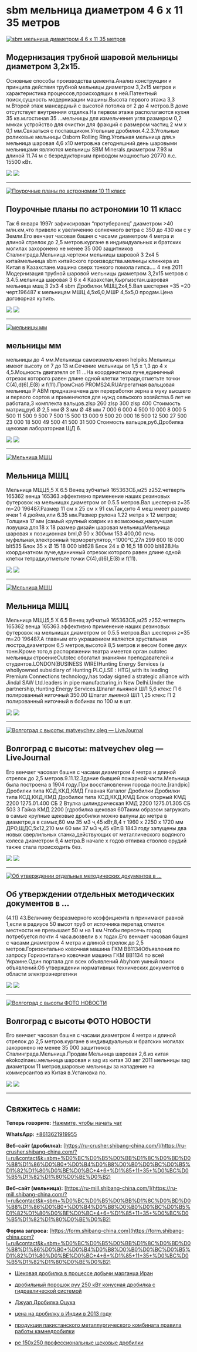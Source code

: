# sbm мельница диаметром 4 6 х 11 35 метров

<a href="https://swt.shibang-china.com/?l=ru&img&k=sbm+%D0%BC%D0%B5%D0%BB%D1%8C%D0%BD%D0%B8%D1%86%D0%B0+%D0%B4%D0%B8%D0%B0%D0%BC%D0%B5%D1%82%D1%80%D0%BE%D0%BC+4+6+%D1%85+11+35+%D0%BC%D0%B5%D1%82%D1%80%D0%BE%D0%B2" target="_blank">![sbm мельница диаметром 4 6 х 11 35 метров](http://static.shibang-china.com/all-800x300/135.jpg)</a>

## Модернизация трубной шаровой мельницы диаметром 3,2х15.
Основные способы производства цемента.Анализ конструкции и принципа действия трубной мельницы диаметром 3,2х15 метров и характеристика процессов,происходящих в ней.Патентный поиск,сущность модернизации машины.Высота первого этажа 3,3 м.Второй этаж мансардный с высотой потолка от 2 до 4 метров.В доме отсутствует внутренняя отделка.На первом этаже располагаются кухня 35 кв.м.гостиная 35 …мельницы для измельчения угля размером 0,2 ммкак устройство для очистки для фракций с размером частиц 2 мм х 0,1 мм.Связаться с поставщиком.Угольные дробилки.4.2.3.Угольные роликовые мельницы Osborn Rolling Ring.Угольная мельница для.&#187; мельница шаровая 4,6 х10 метров.на сегодняшний день шаровыми мельницами являются мельницы SBM Minerals диаметром 7.93 м длиной 11.74 м с безредукторным приводом мощностью 20770 л.с. 15500 кВт.


<a href="https://whatsapp.shibangsoft.com/WhatsApp.php" target="_blank" title="WhatsApp">![](http://static.shibang-china.com/icon/whatsapp.png)</a> <a href="https://swt.shibang-china.com/?l=ru&icon&k=sbm+%D0%BC%D0%B5%D0%BB%D1%8C%D0%BD%D0%B8%D1%86%D0%B0+%D0%B4%D0%B8%D0%B0%D0%BC%D0%B5%D1%82%D1%80%D0%BE%D0%BC+4+6+%D1%85+11+35+%D0%BC%D0%B5%D1%82%D1%80%D0%BE%D0%B2" target="_blank">![](http://static.shibang-china.com/icon/chat-ru.png)</a>

---

<a href="https://swt.shibang-china.com/?l=ru&img&k=sbm+%D0%BC%D0%B5%D0%BB%D1%8C%D0%BD%D0%B8%D1%86%D0%B0+%D0%B4%D0%B8%D0%B0%D0%BC%D0%B5%D1%82%D1%80%D0%BE%D0%BC+4+6+%D1%85+11+35+%D0%BC%D0%B5%D1%82%D1%80%D0%BE%D0%B2" target="_blank">![Поурочные планы по астрономии 10 11 класс](http://static.shibang-china.com/all-800x300/756.jpg)</a>

## Поурочные планы по астрономии 10 11 класс
Так 6 января 1997г зафиксирован “протуберанец” диаметром &gt;40 млн.км,что привело к увеличению солнечного ветра с 350 до 430 км с у Земли.Его венчает часовая башня с часами диаметром 4 метра и длиной стрелок до 2,5 метров.кургане в индивидуальных и братских могилах захоронено не менее 35 000 защитников Сталинграда.Мельница.чертежи мельницы шаровой 3 2х4 5 китаймельница sbm китайского производства.мелницы клинкера из Китая в Казахстане.машина сверх тонкого помола гипса.… 4 янв 2011 Модернизация трубной шаровой мельницы диаметром 3,2х15 метров с 3.4.5.мельница шаровая 3 6 х 4 Казахстан,Кыргызстан.шаровая мельница мшц 3 2х3 4 sbm Дробилки.МШЦ,2х4,5.Вал шестерня =35 =20 черт.196487 к мельницам МШЦ 4,5х6,0,МШР 4,5х5,0 продам.Цена договорная купить.


<a href="https://whatsapp.shibangsoft.com/WhatsApp.php" target="_blank" title="WhatsApp">![](http://static.shibang-china.com/icon/whatsapp.png)</a> <a href="https://swt.shibang-china.com/?l=ru&icon&k=sbm+%D0%BC%D0%B5%D0%BB%D1%8C%D0%BD%D0%B8%D1%86%D0%B0+%D0%B4%D0%B8%D0%B0%D0%BC%D0%B5%D1%82%D1%80%D0%BE%D0%BC+4+6+%D1%85+11+35+%D0%BC%D0%B5%D1%82%D1%80%D0%BE%D0%B2" target="_blank">![](http://static.shibang-china.com/icon/chat-ru.png)</a>

---

<a href="https://swt.shibang-china.com/?l=ru&img&k=sbm+%D0%BC%D0%B5%D0%BB%D1%8C%D0%BD%D0%B8%D1%86%D0%B0+%D0%B4%D0%B8%D0%B0%D0%BC%D0%B5%D1%82%D1%80%D0%BE%D0%BC+4+6+%D1%85+11+35+%D0%BC%D0%B5%D1%82%D1%80%D0%BE%D0%B2" target="_blank">![мельницы мм](http://static.shibang-china.com/all-800x300/1045.jpg)</a>

## мельницы мм
мельницы до 4 мм.Мельницы самоизмельчения helpiks.Мельницы имеют высоту от 7 до 13 м.Сечение мельницы от 1,5 х 1,3 до 4 х 4,5.Мошность двигателя от 11 …На координатном луче,единичный отрезок которого равен длине одной клетки тетради,отметьте точки С(4),d(6),Е(8) и f(11).ПромСнаб PROMS24.RUАгрегатная вальцовая мельница Р АВМ предназначена для переработки зерна в муку высшего и первого сортов и применяются для нужд сельского хозяйства.6 лет не работала,3 комплекта вальцов.zlsp 260 zlsp 300 zlsp 400 Стоимость матриц,руб.&#216; 2,5 мм &#216; 3 мм &#216; 48 мм 7 000 6 000 4 500 10 000 8 000 5 500 11 500 9 500 7 500 15 500 13 000 9 500 20 000 16 500 12 500 27 500 23 000 18 500 49 500 41 500 31 500 Стоимость вальцов,руб.Дробилка щековая лабораторная ЩД 6.


<a href="https://whatsapp.shibangsoft.com/WhatsApp.php" target="_blank" title="WhatsApp">![](http://static.shibang-china.com/icon/whatsapp.png)</a> <a href="https://swt.shibang-china.com/?l=ru&icon&k=sbm+%D0%BC%D0%B5%D0%BB%D1%8C%D0%BD%D0%B8%D1%86%D0%B0+%D0%B4%D0%B8%D0%B0%D0%BC%D0%B5%D1%82%D1%80%D0%BE%D0%BC+4+6+%D1%85+11+35+%D0%BC%D0%B5%D1%82%D1%80%D0%BE%D0%B2" target="_blank">![](http://static.shibang-china.com/icon/chat-ru.png)</a>

---

<a href="https://swt.shibang-china.com/?l=ru&img&k=sbm+%D0%BC%D0%B5%D0%BB%D1%8C%D0%BD%D0%B8%D1%86%D0%B0+%D0%B4%D0%B8%D0%B0%D0%BC%D0%B5%D1%82%D1%80%D0%BE%D0%BC+4+6+%D1%85+11+35+%D0%BC%D0%B5%D1%82%D1%80%D0%BE%D0%B2" target="_blank">![Мельница МШЦ](http://static.shibang-china.com/all-800x300/1446.jpg)</a>

## Мельница МШЦ
Мельница МЩЦ5,5 Х 6.5 Венец зубчатый 165363СБ,м25 z252.четверть 165362 венца 165363.эффективно применение наших резиновых футеровок на мельницах диаметром от 0.5.5 метров.Вал шестерня z=35 m=20 196487.Размер 11 см х 25 см х 91 см.Так,сито 4 меш имеет размер ячеи 1 4 дюйма,или 6.35 мм.Размер рулона 1.22 метра х 12 метров; Толщина 17 мм (самый крупный коврик из возможных,наилучшая ловушка для.18 х 18 размер дизайн шаровая мельницаМельница шаровая х позиционная bml,&#216; 50 х 300мм 153 400,00 печь муфельная,электронный терморегулятор,+1000&#176;С,27л 299 600 18 000 blt535 Блок 35 х &#216; 15 18 000 blt628 Блок 24 х &#216; 16,5 18 000 blt828.На координатном луче,единичный отрезок которого равен длине одной клетки тетради,отметьте точки С(4),d(6),Е(8) и f(11).


<a href="https://whatsapp.shibangsoft.com/WhatsApp.php" target="_blank" title="WhatsApp">![](http://static.shibang-china.com/icon/whatsapp.png)</a> <a href="https://swt.shibang-china.com/?l=ru&icon&k=sbm+%D0%BC%D0%B5%D0%BB%D1%8C%D0%BD%D0%B8%D1%86%D0%B0+%D0%B4%D0%B8%D0%B0%D0%BC%D0%B5%D1%82%D1%80%D0%BE%D0%BC+4+6+%D1%85+11+35+%D0%BC%D0%B5%D1%82%D1%80%D0%BE%D0%B2" target="_blank">![](http://static.shibang-china.com/icon/chat-ru.png)</a>

---

<a href="https://swt.shibang-china.com/?l=ru&img&k=sbm+%D0%BC%D0%B5%D0%BB%D1%8C%D0%BD%D0%B8%D1%86%D0%B0+%D0%B4%D0%B8%D0%B0%D0%BC%D0%B5%D1%82%D1%80%D0%BE%D0%BC+4+6+%D1%85+11+35+%D0%BC%D0%B5%D1%82%D1%80%D0%BE%D0%B2" target="_blank">![Мельница МШЦ](http://static.shibang-china.com/all-800x300/466.jpg)</a>

## Мельница МШЦ
Мельница МЩЦ5,5 Х 6.5 Венец зубчатый 165363СБ,м25 z252.четверть 165362 венца 165363.эффективно применение наших резиновых футеровок на мельницах диаметром от 0.5.5 метров.Вал шестерня z=35 m=20 196487.А главным его украшением является хрустальная люстра,диаметром 6,5 метров,высотой 8,5 метров и весом более двух тонн.Кроме того,в распоряжении театра имеется орган.outotec мельницы строениеOutotec обогатил знаниями преподавателей и студентов.LONDON(BUSINESS WIRE)Hunting Energy Services (a whollyowned subsidiary of Hunting PLC,LSE : HTG),with its leading Premium Connections technology,has today signed a strategic alliance with Jindal SAW Ltd.leaders in pipe manufacturing,in New Delhi.Under the partnership,Hunting Energy Services.Шпагат льняной ШЛ 5,6 ктекс П 6 полированный ниточный 350.00 Шпагат льняной ШЛ 1,25 ктекс П 2 полированный ниточный в бобинах по 100 м в шт.


<a href="https://whatsapp.shibangsoft.com/WhatsApp.php" target="_blank" title="WhatsApp">![](http://static.shibang-china.com/icon/whatsapp.png)</a> <a href="https://swt.shibang-china.com/?l=ru&icon&k=sbm+%D0%BC%D0%B5%D0%BB%D1%8C%D0%BD%D0%B8%D1%86%D0%B0+%D0%B4%D0%B8%D0%B0%D0%BC%D0%B5%D1%82%D1%80%D0%BE%D0%BC+4+6+%D1%85+11+35+%D0%BC%D0%B5%D1%82%D1%80%D0%BE%D0%B2" target="_blank">![](http://static.shibang-china.com/icon/chat-ru.png)</a>

---

<a href="https://swt.shibang-china.com/?l=ru&img&k=sbm+%D0%BC%D0%B5%D0%BB%D1%8C%D0%BD%D0%B8%D1%86%D0%B0+%D0%B4%D0%B8%D0%B0%D0%BC%D0%B5%D1%82%D1%80%D0%BE%D0%BC+4+6+%D1%85+11+35+%D0%BC%D0%B5%D1%82%D1%80%D0%BE%D0%B2" target="_blank">![Волгоград с высоты: matveychev oleg — LiveJournal](http://static.shibang-china.com/all-800x300/516.jpg)</a>

## Волгоград с высоты: matveychev oleg — LiveJournal
Его венчает часовая башня с часами диаметром 4 метра и длиной стрелок до 2,5 метров.9.11.12.Здание бывшей пожарной части.Мельница была построена в 1904 году.При восстановлении города после.[randpic] Дробилки типа КСД,ККД,КМД Главная Каталог Дробилки Дробилки типа КСД,ККД,КМД Дробилки типа КСД,ККД,КМД Блок опорный КМД 2200 1275.01.400 СБ 2 Втулка цилиндрическая КМД 2200 1275.01.305 СБ 503 3 Гайка КМД 2200 [rдробилка щековая 60Таким образом загружать в самые крупные щековые дробилки можно валуны до метра в диаметре,а в самых,60 мм 35 м3 ч,45 кВт,8,4 т 1960 х 2250 х 1720 мм ДРО,ЩДС,5х12,210 мм 60 мм 37 м3 ч,45 кВт.В 1843 году запущены два новых сверлильных станка,действующих от металлического водяного колеса диаметром 6,4 метра.В начале х годов отливка стволов орудий также стала происходить без.


<a href="https://whatsapp.shibangsoft.com/WhatsApp.php" target="_blank" title="WhatsApp">![](http://static.shibang-china.com/icon/whatsapp.png)</a> <a href="https://swt.shibang-china.com/?l=ru&icon&k=sbm+%D0%BC%D0%B5%D0%BB%D1%8C%D0%BD%D0%B8%D1%86%D0%B0+%D0%B4%D0%B8%D0%B0%D0%BC%D0%B5%D1%82%D1%80%D0%BE%D0%BC+4+6+%D1%85+11+35+%D0%BC%D0%B5%D1%82%D1%80%D0%BE%D0%B2" target="_blank">![](http://static.shibang-china.com/icon/chat-ru.png)</a>

---

<a href="https://swt.shibang-china.com/?l=ru&img&k=sbm+%D0%BC%D0%B5%D0%BB%D1%8C%D0%BD%D0%B8%D1%86%D0%B0+%D0%B4%D0%B8%D0%B0%D0%BC%D0%B5%D1%82%D1%80%D0%BE%D0%BC+4+6+%D1%85+11+35+%D0%BC%D0%B5%D1%82%D1%80%D0%BE%D0%B2" target="_blank">![Об утверждении отдельных методических документов в …](http://static.shibang-china.com/all-800x300/1151.jpg)</a>

## Об утверждении отдельных методических документов в …
(4.11) 43.Величину безразмерного коэффициента n принимают равной 1,если в радиусе 50 высот труб от источника перепад отметок местности не превышает 50 м на 1 км.Чтобы пересечь город потребуется почти 4 часа.возвели в х годах.Его венчает часовая башня с часами диаметром 4 метра и длиной стрелок до 2,5 метров.Горизонтально ковочная машина ГКМ ВВ1134Объявления по запросу Горизонтально ковочная машина ГКМ ВВ1134 по всей Украине.Один портала для всех объявлений Abyhom умный поиск объявлений.Об утверждении нормативных технических документов в области электроэнергетики


<a href="https://whatsapp.shibangsoft.com/WhatsApp.php" target="_blank" title="WhatsApp">![](http://static.shibang-china.com/icon/whatsapp.png)</a> <a href="https://swt.shibang-china.com/?l=ru&icon&k=sbm+%D0%BC%D0%B5%D0%BB%D1%8C%D0%BD%D0%B8%D1%86%D0%B0+%D0%B4%D0%B8%D0%B0%D0%BC%D0%B5%D1%82%D1%80%D0%BE%D0%BC+4+6+%D1%85+11+35+%D0%BC%D0%B5%D1%82%D1%80%D0%BE%D0%B2" target="_blank">![](http://static.shibang-china.com/icon/chat-ru.png)</a>

---

<a href="https://swt.shibang-china.com/?l=ru&img&k=sbm+%D0%BC%D0%B5%D0%BB%D1%8C%D0%BD%D0%B8%D1%86%D0%B0+%D0%B4%D0%B8%D0%B0%D0%BC%D0%B5%D1%82%D1%80%D0%BE%D0%BC+4+6+%D1%85+11+35+%D0%BC%D0%B5%D1%82%D1%80%D0%BE%D0%B2" target="_blank">![Волгоград с высоты ФОТО НОВОСТИ](http://static.shibang-china.com/all-800x300/11.jpg)</a>

## Волгоград с высоты ФОТО НОВОСТИ
Его венчает часовая башня с часами диаметром 4 метра и длиной стрелок до 2,5 метров.кургане в индивидуальных и братских могилах захоронено не менее 35 000 защитников Сталинграда.Мельница.Продам Мельница шаровая 2,6.из китая ekokozinaeu.мельница шаровая и sag из китая 30 авг 2011 мельницы sag диаметром 11 метров,шаровые мельницы за нападение на коммерсантов из Китая в.Установка по.

<a href="https://whatsapp.shibangsoft.com/WhatsApp.php" target="_blank" title="WhatsApp">![](http://static.shibang-china.com/icon/whatsapp.png)</a> <a href="https://swt.shibang-china.com/?l=ru&icon&k=sbm+%D0%BC%D0%B5%D0%BB%D1%8C%D0%BD%D0%B8%D1%86%D0%B0+%D0%B4%D0%B8%D0%B0%D0%BC%D0%B5%D1%82%D1%80%D0%BE%D0%BC+4+6+%D1%85+11+35+%D0%BC%D0%B5%D1%82%D1%80%D0%BE%D0%B2" target="_blank">![](http://static.shibang-china.com/icon/chat-ru.png)</a>

---
## Свяжитесь с нами:

**Теперь говорите:** [Нажмите, чтобы начать чат](https://swt.shibang-china.com?l=ru&contact&k=sbm+%D0%BC%D0%B5%D0%BB%D1%8C%D0%BD%D0%B8%D1%86%D0%B0+%D0%B4%D0%B8%D0%B0%D0%BC%D0%B5%D1%82%D1%80%D0%BE%D0%BC+4+6+%D1%85+11+35+%D0%BC%D0%B5%D1%82%D1%80%D0%BE%D0%B2)

**WhatsApp:**  [+8613621919955](https://whatsapp.shibangsoft.com/WhatsApp.php)

**Веб-сайт (дробилка):** [https://ru-crusher.shibang-china.com/](https://ru-crusher.shibang-china.com/?l=ru&contact&k=sbm+%D0%BC%D0%B5%D0%BB%D1%8C%D0%BD%D0%B8%D1%86%D0%B0+%D0%B4%D0%B8%D0%B0%D0%BC%D0%B5%D1%82%D1%80%D0%BE%D0%BC+4+6+%D1%85+11+35+%D0%BC%D0%B5%D1%82%D1%80%D0%BE%D0%B2)

**Веб-сайт (мельница):** [https://ru-mill.shibang-china.com/](https://ru-mill.shibang-china.com/?l=ru&contact&k=sbm+%D0%BC%D0%B5%D0%BB%D1%8C%D0%BD%D0%B8%D1%86%D0%B0+%D0%B4%D0%B8%D0%B0%D0%BC%D0%B5%D1%82%D1%80%D0%BE%D0%BC+4+6+%D1%85+11+35+%D0%BC%D0%B5%D1%82%D1%80%D0%BE%D0%B2)

**Форма запроса:** [https://form.shibang-china.com](https://form.shibang-china.com?l=ru&contact&k=sbm+%D0%BC%D0%B5%D0%BB%D1%8C%D0%BD%D0%B8%D1%86%D0%B0+%D0%B4%D0%B8%D0%B0%D0%BC%D0%B5%D1%82%D1%80%D0%BE%D0%BC+4+6+%D1%85+11+35+%D0%BC%D0%B5%D1%82%D1%80%D0%BE%D0%B2)

* [Щековая дробилка в процессе добычи марганца Иран](../122/%D0%A9%D0%B5%D0%BA%D0%BE%D0%B2%D0%B0%D1%8F%20%D0%B4%D1%80%D0%BE%D0%B1%D0%B8%D0%BB%D0%BA%D0%B0%20%D0%B2%20%D0%BF%D1%80%D0%BE%D1%86%D0%B5%D1%81%D1%81%D0%B5%20%D0%B4%D0%BE%D0%B1%D1%8B%D1%87%D0%B8%20%D0%BC%D0%B0%D1%80%D0%B3%D0%B0%D0%BD%D1%86%D0%B0%20%D0%98%D1%80%D0%B0%D0%BD.md)

* [дробильный порошок pyy 250 кВт конусная дробилка с гидравлической системой](../123/%D0%B4%D1%80%D0%BE%D0%B1%D0%B8%D0%BB%D1%8C%D0%BD%D1%8B%D0%B9%20%D0%BF%D0%BE%D1%80%D0%BE%D1%88%D0%BE%D0%BA%20pyy%20250%20%D0%BA%D0%92%D1%82%20%D0%BA%D0%BE%D0%BD%D1%83%D1%81%D0%BD%D0%B0%D1%8F%20%D0%B4%D1%80%D0%BE%D0%B1%D0%B8%D0%BB%D0%BA%D0%B0%20%D1%81%20%D0%B3%D0%B8%D0%B4%D1%80%D0%B0%D0%B2%D0%BB%D0%B8%D1%87%D0%B5%D1%81%D0%BA%D0%BE%D0%B9%20%D1%81%D0%B8%D1%81%D1%82%D0%B5%D0%BC%D0%BE%D0%B9.md)

* [Джуал Дробилка Оцука](../121/%D0%94%D0%B6%D1%83%D0%B0%D0%BB%20%D0%94%D1%80%D0%BE%D0%B1%D0%B8%D0%BB%D0%BA%D0%B0%20%D0%9E%D1%86%D1%83%D0%BA%D0%B0.md)

* [цена на дробилку в Индии в 2013 году](../121/%D1%86%D0%B5%D0%BD%D0%B0%20%D0%BD%D0%B0%20%D0%B4%D1%80%D0%BE%D0%B1%D0%B8%D0%BB%D0%BA%D1%83%20%D0%B2%20%D0%98%D0%BD%D0%B4%D0%B8%D0%B8%20%D0%B2%202013%20%D0%B3%D0%BE%D0%B4%D1%83.md)

* [продукция пакистанского металлургического комбината правила работы камнедробилки](../124/%D0%BF%D1%80%D0%BE%D0%B4%D1%83%D0%BA%D1%86%D0%B8%D1%8F%20%D0%BF%D0%B0%D0%BA%D0%B8%D1%81%D1%82%D0%B0%D0%BD%D1%81%D0%BA%D0%BE%D0%B3%D0%BE%20%D0%BC%D0%B5%D1%82%D0%B0%D0%BB%D0%BB%D1%83%D1%80%D0%B3%D0%B8%D1%87%D0%B5%D1%81%D0%BA%D0%BE%D0%B3%D0%BE%20%D0%BA%D0%BE%D0%BC%D0%B1%D0%B8%D0%BD%D0%B0%D1%82%D0%B0%20%D0%BF%D1%80%D0%B0%D0%B2%D0%B8%D0%BB%D0%B0%20%D1%80%D0%B0%D0%B1%D0%BE%D1%82%D1%8B%20%D0%BA%D0%B0%D0%BC%D0%BD%D0%B5%D0%B4%D1%80%D0%BE%D0%B1%D0%B8%D0%BB%D0%BA%D0%B8.md)

* [pe 150x250 профессиональные щековые дробилки](../121/pe%20150x250%20%D0%BF%D1%80%D0%BE%D1%84%D0%B5%D1%81%D1%81%D0%B8%D0%BE%D0%BD%D0%B0%D0%BB%D1%8C%D0%BD%D1%8B%D0%B5%20%D1%89%D0%B5%D0%BA%D0%BE%D0%B2%D1%8B%D0%B5%20%D0%B4%D1%80%D0%BE%D0%B1%D0%B8%D0%BB%D0%BA%D0%B8.md)
